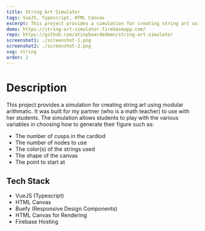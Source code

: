 ```yaml
---
title: String Art Simulator
tags: VueJS, Typescript, HTML Canvas
excerpt: This project provides a simulation for creating string art using modular arithmatic. It was built for my partner (who is a math teacher) to use with her students. 
demo: https://string-art-simulator.firebaseapp.com/
repo: https://github.com/atinybeardedman/string-art-simulator
screenshot1: ./screenshot-1.png
screenshot2: ./screenshot-2.png
svg: string
order: 2
---
```

# Description

This project provides a simulation for creating string art using modular arithmatic. It was built for my partner (who is a math teacher) to use with her students. The simulation allows students to play with the various variables in choosing how to generate their figure such as:
- The number of cusps in the cardiod
- The number of nodes to use
- The color(s) of the strings used
- The shape of the canvas
- The point to start at

## Tech Stack
- VueJS (Typescript)
- HTML Canvas
- Buefy (Responsive Design Components)
- HTML Canvas for Rendering
- Firebase Hosting


